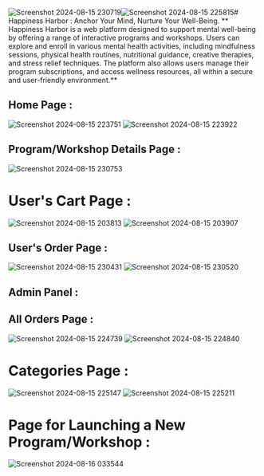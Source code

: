 ![Screenshot 2024-08-15 230719](https://github.com/user-attachments/assets/37fca984-b89d-4028-a73d-fbafb3554be6)![Screenshot 2024-08-15 225815](https://github.com/user-attachments/assets/b2debbf3-bd70-42ab-977c-b8fe2a7e1e79)# Happiness Harbor : Anchor Your Mind, Nurture Your Well-Being.
** Happiness Harbor is a web platform designed to support mental well-being by offering a range of interactive programs and workshops. 
Users can explore and enroll in various mental health activities, including mindfulness sessions, physical health routines, nutritional guidance, creative therapies, and stress relief techniques. 
The platform also allows users manage their program subscriptions, and access wellness resources, all within a secure and user-friendly environment.**

## Home Page : 
![Screenshot 2024-08-15 223751](https://github.com/user-attachments/assets/a9ef0846-8b7e-4a76-86a8-ee0ba920b783)
![Screenshot 2024-08-15 223922](https://github.com/user-attachments/assets/6527f06d-3c82-474e-8bf8-e3ce41ecb588)


## Program/Workshop Details Page : 
![Screenshot 2024-08-15 230753](https://github.com/user-attachments/assets/51565b34-e93a-4639-b431-a13d3df51b65)


# User's Cart Page :
![Screenshot 2024-08-15 203813](https://github.com/user-attachments/assets/6883ccd1-cdbf-47f7-854d-7c3238429b2c)
![Screenshot 2024-08-15 203907](https://github.com/user-attachments/assets/5558b8a2-c28a-4ee7-a9b5-175b4e9b8788)


## User's Order Page : 
![Screenshot 2024-08-15 230431](https://github.com/user-attachments/assets/ec940d6f-72c7-47ab-a868-2a93fa60903c)
![Screenshot 2024-08-15 230520](https://github.com/user-attachments/assets/9f9fae2f-6381-4279-a231-8800de48eaba)

## Admin Panel : 
## All Orders Page :
![Screenshot 2024-08-15 224739](https://github.com/user-attachments/assets/5be3b6c1-4a3f-4017-a79c-b818a882ca7b)
![Screenshot 2024-08-15 224840](https://github.com/user-attachments/assets/1829d6da-1b8d-4edd-9eb9-9070672865c3)


# Categories Page : 
![Screenshot 2024-08-15 225147](https://github.com/user-attachments/assets/2f4ab1a0-4d9d-463f-b496-c1f1fe3676d6)
![Screenshot 2024-08-15 225211](https://github.com/user-attachments/assets/aaf5d71a-34db-4532-9d13-4b87fe98e3f2)


# Page for Launching a New Program/Workshop : 
![Screenshot 2024-08-16 033544](https://github.com/user-attachments/assets/eaf9ba08-4de3-4c1e-9848-4f7bd6a4598c)












